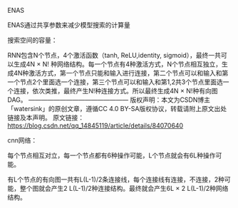 ENAS



ENAS通过共享参数来减少模型搜索的计算量



搜索空间的容量：

RNN包含N个节点，4个激活函数（tanh, ReLU,identity, sigmoid），最终一共可以生成4N × N! 种网络结构。每一个节点有4种激活方式，N个节点相互独立，生成4N种激活方式，第一个节点只能和输入进行连接，第二个节点可以和输入和第一个节点2个里面选一个连接，第三个节点可以和输入和第1,2共3个节点里面选一个连接，依次类推，最终产生N!种连接方式。所以最终生成4N × N!种有向图DAG。
————————————————
版权声明：本文为CSDN博主「watersink」的原创文章，遵循CC 4.0 BY-SA版权协议，转载请附上原文出处链接及本声明。
原文链接：https://blog.csdn.net/qq_14845119/article/details/84070640



cnn网络：

每个节点相互对立，每一个节点都有6种操作可能，L个节点就会有6L种操作可能。

有L个节点的有向图一共有L(L-1)/2条连接线，每个连接线有连接，不连接，2种可能，整个图就会产生2 L(L-1)/2种连接结构。最终就会产生6L × 2 L(L-1)/2种网络结构。



